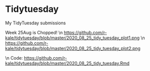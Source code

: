 # Tidytuesday
 My TidyTuesday submissions

Week 25Aug is Chopped!
\n https://github.com/r-kale/tidytuesday/blob/master/2020_08_25_tidy_tuesday_plot1.png
\n https://github.com/r-kale/tidytuesday/blob/master/2020_08_25_tidy_tuesday_plot2.png

\n Code: https://github.com/r-kale/tidytuesday/blob/master/2020_08_25_tidy_tuesday.Rmd
